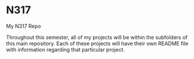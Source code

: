 # N317
 My N317 Repo

Throughout this semester, all of my projects will be within the subfolders of this main repository. Each of these projects will have their own README file with information regarding that particular project.
